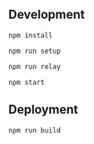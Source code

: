 ## Development
```
npm install
```
```
npm run setup
```
```
npm run relay
```
```
npm start
```

## Deployment

```
npm run build
```